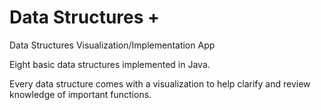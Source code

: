 Data Structures +
======

Data Structures Visualization/Implementation App

Eight basic data structures implemented in Java. 

Every data structure comes with a visualization to help clarify and review knowledge of important functions.
